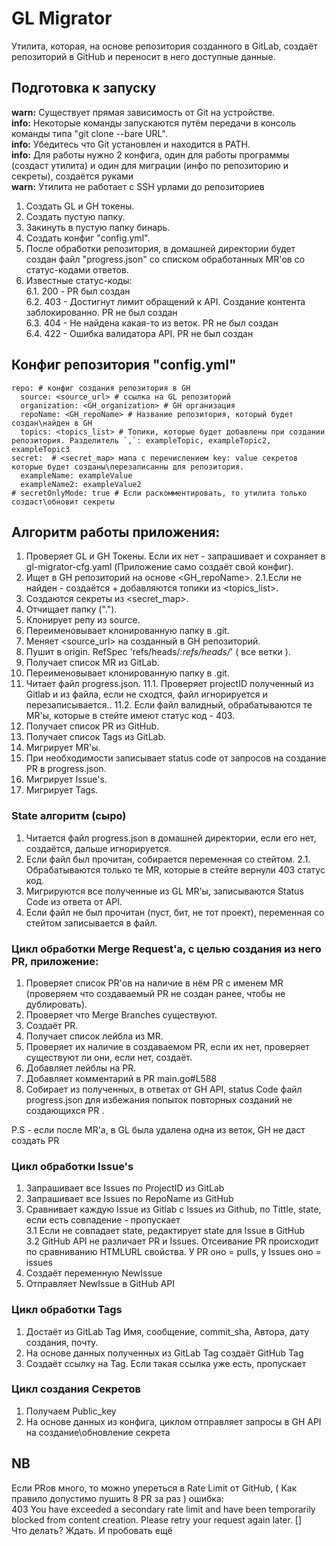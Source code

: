 # GL Migrator

Утилита, которая, на основе репозитория созданного в GitLab, создаёт репозиторий в GitHub и переносит в него доступные данные. 

## Подготовка к запуску

**warn:** Существует прямая зависимость от Git на устройстве.  
**info:** Некоторые команды запускаются путём передачи в консоль команды типа "git clone --bare URL".  
**info:** Убедитесь что Git установлен и находится в PATH.  
**info:** Для работы нужно 2 конфига, один для работы программы (создаст утилита) и один для миграции (инфо по репозиторию и секреты), создаётся руками  
**warn:** Утилита не работает с SSH урлами до репозиториев  

1. Создать GL и GH токены.
2. Создать пустую папку.
3. Закинуть в пустую папку бинарь.
4. Создать конфиг "config.yml".
5. После обработки репозитория, в домашней директории будет создан файл "progress.json" со списком обработанных MR'ов со статус-кодами ответов.
6. Известные статус-коды:  
  6.1. 200 - PR был создан  
  6.2. 403 - Достигнут лимит обращений к API. Создание контента заблокированно. PR не был создан  
  6.3. 404 - Не найдена какая-то из веток. PR не был создан  
  6.4. 422 - Ошибка валидатора API. PR не был создан  

## Конфиг репозитория "config.yml"
```
repo: # конфиг создания репозитория в GH
  source: <source_url> # ссылка на GL репозиторий
  organization: <GH_organization> # GH организация
  repoName: <GH_repoName> # Название репозитория, который будет создан\найден в GH
  topics: <topics_list> # Топики, которые будет добавлены при создании репозитория. Разделитель `,`: exampleTopic, exampleTopic2, exampleTopic3
secret:  # <secret_map> мапа с перечислением key: value секретов которые будет созданы\перезаписанны для репозитория.
  exampleName: exampleValue
  exampleName2: exampleValue2 
# secretOnlyMode: true # Если раскомментировать, то утилита только создаст\обновит секреты
```

## Алгоритм работы приложения:

1. Проверяет GL и GH Токены. Если их нет - запрашивает и сохраняет в gl-migrator-cfg.yaml (Приложение само создаёт свой конфиг).
2. Ищет в GH репозиторий на основе <GH_repoName>.
  2.1.Если не найден - создаётся + добавляются топики из <topics_list>.
3. Создаются секреты из <secret_map>.
4. Отчищает папку (".").
5. Клонирует репу из source.
6. Переименовывает клонированную папку в .git.
7. Меняет <source_url> на созданный в GH репозиторий.
8. Пушит в origin. RefSpec 'refs/heads/*:refs/heads/*' ( все ветки ).
9. Получает список MR из GitLab.
10. Переименовывает клонированную папку в .git.
11. Читает файл progress.json.
  11.1. Проверяет projectID полученный из Gitlab и из файла, если не сходтся, файл игнорируется и перезаписывается..
  11.2. Если файл валидный, обрабатываются те MR'ы, которые в стейте имеют статус код - 403.
12. Получает список PR из GitHub.
13. Получает список Tags из GitLab.
14. Мигрирует MR'ы.
15. При необходимости записывает status code от запросов на создание PR в progress.json.
16. Мигрирует Issue's.
17. Мигрирует Tags.

### State алгоритм (сыро)
1. Читается файл progress.json в домашней директории, если его нет, создаётся, дальше игнорируется.
2. Если файл был прочитан, собирается переменная со стейтом.
  2.1. Обрабатываются только те MR, которые в стейте вернули 403 статус код.
3. Мигрируются все полученные из GL MR'ы, записываются Status Code из ответа от API.
4. Если файл не был прочитан (пуст, бит, не тот проект), переменная со стейтом записывается в файл.

### Цикл обработки Merge Request'a, с целью создания из него PR, приложение:
1. Проверяет список PR'ов на наличие в нём PR с именем MR (проверяем что создаваемый PR не создан ранее, чтобы не дублировать).
2. Проверяет что Merge Branches существуют.
3. Создаёт PR.
4. Получает список лейбла из MR.
5. Проверяет их наличие в создаваемом PR, если их нет, проверяет существуют ли они, если нет, создаёт.
6. Добавляет лейблы на PR.
7. Добавляет комментарий в PR main.go#L588
8. Собирает из полученных, в ответах от GH API, status Code файл progress.json для избежания попыток повторных созданий не создающихся PR  .

P.S - если после MR'a, в GL была удалена одна из веток, GH не даст создать PR

### Цикл обработки Issue's
1. Запрашивает все Issues по ProjectID из GitLab
2. Запрашивает все Issues по RepoName из GitHub
3. Сравнивает каждую Issue из Gitlab с Issues из Github, по Tittle, state, если есть совпадение - пропускает  
  3.1 Если не совпадает state, редактирует state для Issue в GitHub  
  3.2 GitHub API не различает PR и Issues. Отсеивание PR происходит по сравниванию HTMLURL свойства. У PR оно = pulls, у Issues оно = issues  
4. Создаёт переменную NewIssue
5. Отправляет NewIssue в GitHub API

### Цикл обработки Tags
1. Достаёт из GitLab Tag Имя, сообщение, commit_sha, Автора, дату создания, почту.
2. На основе данных полученных из GitLab Tag создаёт GitHub Tag
3. Создаёт ссылку на Tag. Если такая ссылка уже есть, пропускает

### Цикл создания Секретов
1. Получаем Public_key
2. На основе данных из конфига, циклом отправляет запросы в GH API на создание\обновление секрета

## NB

Если PRов много, то можно упереться в Rate Limit от GitHub, ( Как правило допустимо пушить 8 PR за раз ) ошибка:  
403 You have exceeded a secondary rate limit and have been temporarily blocked from content creation. Please retry your request again later. []  
Что делать? Ждать. И пробовать ещё